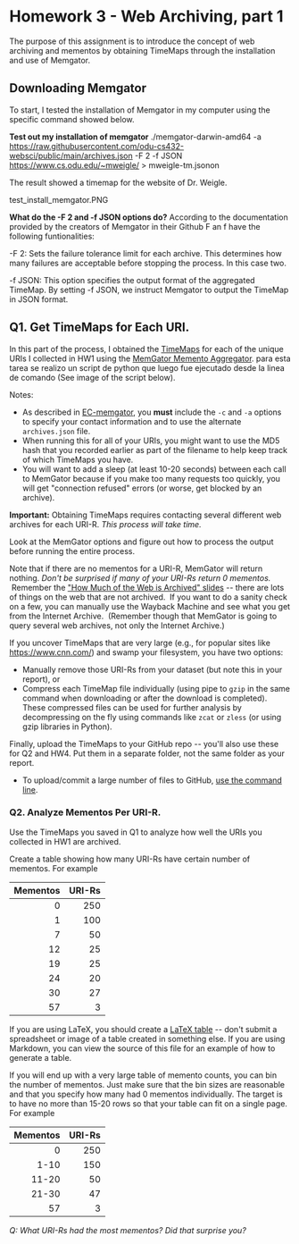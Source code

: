 # Homework 3 - Web Archiving, part 1 

The purpose of this assignment is to introduce the concept of web archiving and mementos by obtaining TimeMaps through the installation and use of Memgator.

## Downloading Memgator

To start, I tested the installation of Memgator in my computer using the specific command showed below.

**Test out my installation of memgator**
./memgator-darwin-amd64 -a https://raw.githubusercontent.com/odu-cs432-websci/public/main/archives.json -F 2 -f JSON https://www.cs.odu.edu/~mweigle/ > mweigle-tm.jsonon

The result showed a timemap for the website of Dr. Weigle.



test_install_memgator.PNG



**What do the -F 2 and -f JSON options do?**
According to the documentation provided by the creators of Memgator in their Github F an f have the following funtionalities:

-F 2: Sets the failure tolerance limit for each archive. This determines how many failures are acceptable before stopping the process. In this case two.

-f JSON: This option specifies the output format of the aggregated TimeMap. By setting -f JSON, we instruct Memgator to output the TimeMap in JSON format.

## Q1. Get TimeMaps for Each URI.

In this part of the process, I obtained the [TimeMaps](http://www.mementoweb.org/guide/quick-intro/) for each of the unique URIs I collected in HW1 using the [MemGator Memento Aggregator](https://github.com/oduwsdl/MemGator). para esta tarea se realizo un script de python que luego fue ejecutado desde la linea de comando (See image of the script below).  


Notes:
* As described in [EC-memgator](https://github.com/odu-cs432-websci/public-spr24/blob/main/getting-started/EC-memgator.md), you **must** include the `-c` and `-a` options to specify your contact information and to use the alternate `archives.json` file.
* When running this for all of your URIs, you might want to use the MD5 hash that you recorded earlier as part of the filename to help keep track of which TimeMaps you have.
* You will want to add a sleep (at least 10-20 seconds) between each call to MemGator because if you make too many requests too quickly, you will get "connection refused" errors (or worse, get blocked by an archive). 

**Important:** Obtaining TimeMaps requires contacting several different web archives for each URI-R.  *This process will take time.*

Look at the MemGator options and figure out how to process the output before running the entire process. 

Note that if there are no mementos for a URI-R, MemGator will return nothing. *Don't be surprised if many of your URI-Rs return 0 mementos.*  Remember the ["How Much of the Web is Archived" slides](https://docs.google.com/presentation/d/132sObERXgzGbxVETIc8QblUyuXB6X7lDbrbhCKmAKzU/edit#slide=id.g80c031ceb5_0_91) -- there are lots of things on the web that are not archived.  If you want to do a sanity check on a few, you can manually use the Wayback Machine and see what you get from the Internet Archive.  (Remember though that MemGator is going to query several web archives, not only the Internet Archive.)

If you uncover TimeMaps that are very large (e.g., for popular sites like <https://www.cnn.com/>) and swamp your filesystem, you have two options:
* Manually remove those URI-Rs from your dataset (but note this in your report), or
* Compress each TimeMap file individually (using pipe to `gzip` in the same command when downloading or after the download is completed). These compressed files can be used for further analysis by decompressing on the fly using commands like `zcat` or `zless` (or using gzip libraries in Python).

Finally, upload the TimeMaps to your GitHub repo -- you'll also use these for Q2 and HW4.  Put them in a separate folder, not the same folder as your report.
* To upload/commit a large number of files to GitHub, [use the command line](https://docs.github.com/en/github/managing-files-in-a-repository/adding-a-file-to-a-repository-using-the-command-line).

### Q2. Analyze Mementos Per URI-R.

Use the TimeMaps you saved in Q1 to analyze how well the URIs you collected in HW1 are archived.

Create a table showing how many URI-Rs have certain number of mementos.  For example

|Mementos | URI-Rs |
|---------:|--------:|
|   0     |  250   |
|   1     |  100   |
|   7     |   50   |
|   12     |   25   |
|   19     |   25   |
|   24     |  20  |
|   30     |   27   |
|  57     |    3   |

If you are using LaTeX, you should create a [LaTeX table](https://www.overleaf.com/learn/latex/tables) -- don't submit a spreadsheet or image of a table created in something else.  If you are using Markdown, you can view the source of this file for an example of how to generate a table.

If you will end up with a very large table of memento counts, you can bin the number of mementos.  Just make sure that the bin sizes are reasonable and that you specify how many had 0 mementos individually. The target is to have no more than 15-20 rows so that your table can fit on a single page.  For example

|Mementos | URI-Rs |
|---------:|--------:|
|   0     |  250   |
|   1-10     |  150   |
|   11-20     |   50   |
|   21-30     |   47   |
|  57     |    3   |

*Q: What URI-Rs had the most mementos?  Did that surprise you?*
 

